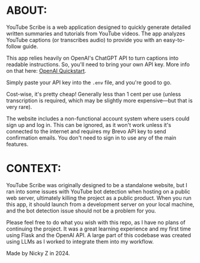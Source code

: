 # ABOUT:

YouTube Scribe is a web application designed to quickly generate detailed written summaries and tutorials from YouTube videos. The app analyzes YouTube captions (or transcribes audio) to provide you with an easy-to-follow guide.

This app relies heavily on OpenAI's ChatGPT API to turn captions into readable instructions. So, you'll need to bring your own API key. More info on that here: [OpenAI Quickstart](https://platform.openai.com/docs/quickstart).

Simply paste your API key into the `.env` file, and you're good to go.

Cost-wise, it's pretty cheap! Generally less than 1 cent per use (unless transcription is required, which may be slightly more expensive—but that is very rare).

The website includes a non-functional account system where users could sign up and log in. This can be ignored, as it won't work unless it's connected to the internet and requires my Brevo API key to send confirmation emails. You don't need to sign in to use any of the main features.

# CONTEXT:

YouTube Scribe was originally designed to be a standalone website, but I ran into some issues with YouTube bot detection when hosting on a public web server, ultimately killing the project as a public product. When you run this app, it should launch from a development server on your local machine, and the bot detection issue should not be a problem for you.

Please feel free to do what you wish with this repo, as I have no plans of continuing the project. It was a great learning experience and my first time using Flask and the OpenAI API. A large part of this codebase was created using LLMs as I worked to integrate them into my workflow.

Made by Nicky Z in 2024.
